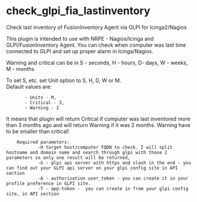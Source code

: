 # check_glpi_fia_lastinventory
Check last inventory of FusionInventory Agent via GLPI for Icinga2/Nagios

This plugin is intended to use with NRPE - Nagios/Icinga and GLPI/FusionInventory Agent.
You can check when computer was last time connected to GLPI and set up proper alarm in Icinga/Nagios.
        
Warning and critical can be in S - seconds, H - hours, D- days, W - weeks, M - months
        
To set S, etc. set Unit option to S, H, D, W or M.       
Default values are:
           
           - Units - M,
           - Critical - 3,
           - Warning - 2
It means that plugin will return Critical if computer was last inventored more than 3 months ago and will return Warning if it was 2 months.
Warning have to be smaller than critical!

        Required parameters:
                -H target host/computer FQDN to check. I will split hostname and domain name and search through glpi with those 2 parameters so only one result will be returned,
                -G - glpi api server with https and slash in the end - you can find out your GLPI api server on your glpi config site in API section
                -A - authorization user_token - you can create it in your profile preference in GLPI site.
                -T - app-token -  you can create in from your glpi config site, in API section
